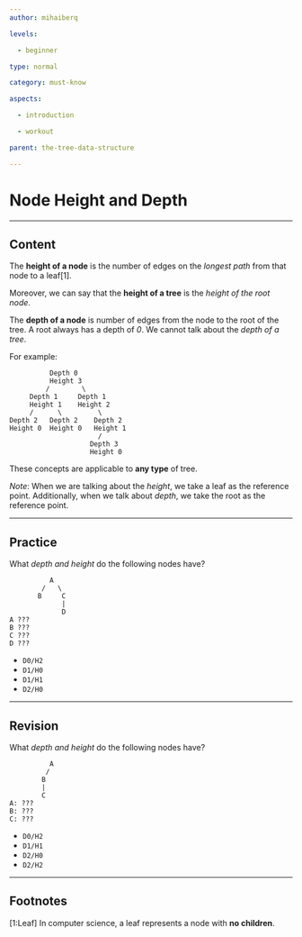 ```yaml
---
author: mihaiberq

levels:

  - beginner

type: normal

category: must-know

aspects:

  - introduction

  - workout

parent: the-tree-data-structure

---
```


# Node Height and Depth

---
## Content

The **height of a node** is the number of edges on the *longest path* from that node to a leaf[1].

Moreover, we can say that the **height of a tree** is the *height of the root node*.

The **depth of a node** is number of edges from the node to the root of the tree. A root always has a depth of *0*. We cannot talk about the *depth of a tree*.

For example:
```text
          Depth 0
          Height 3
         /        \
     Depth 1     Depth 1
     Height 1    Height 2
     /      \         \
Depth 2   Depth 2    Depth 2
Height 0  Height 0   Height 1
                      /
                    Depth 3
                    Height 0

```
These concepts are applicable to **any type** of tree.

*Note*: When we are talking about the *height*, we take a leaf as the reference point. Additionally, when we talk about *depth*, we take the root as the reference point.

---
## Practice

What *depth and height* do the following nodes have?
```
          A
        /   \
       B     C
             |
             D
A ???
B ???
C ???
D ???
```

* `D0/H2`
* `D1/H0`
* `D1/H1`
* `D2/H0`

---
## Revision

What *depth and height* do the following nodes have?
```
          A
         /
        B
        |
        C
A: ???
B: ???
C: ???
```

* `D0/H2`
* `D1/H1`
* `D2/H0`
* `D2/H2`

---
## Footnotes

[1:Leaf]
In computer science, a leaf represents a node with **no children**.